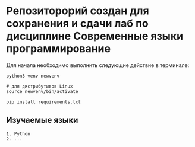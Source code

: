 # Репозиторорий создан для сохранения и сдачи лаб по дисциплине Современные языки программирование
Для начала необходимо выполнить следующие действие в терминале:

```
python3 venv newvenv

# для дистрибутивов Linux 
source newvenv/bin/activate

pip install requirements.txt

```

## Изучаемые языки
    1. Python
    2. ...
